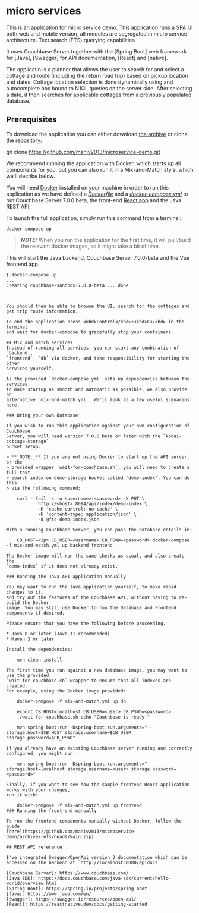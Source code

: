 # micro services
This is an application for micro service demo. 
This application runs a SPA UI both web and mobile version, all modules are segregated in micro service architecture. Text search (FTS) querying capabilities.

It uses Couchbase Server together with the [Spring Boot] web framework for [Java], [Swagger] for API documentation, [React] and [native].

The applicatin is a  planner that allows the user to search for and select a cottage and route (including the return road trip) based on pickup location and dates.
Cottage location selection is done dynamically using and autocomplete box bound to N1QL queries on the server side. After selecting a date, it then searches for applicable cottages from a previously populated database. 

## Prerequisites
To download the application you can either download [the archive](https://github.com/maniv2013/microservice-demo/archive/refs/heads/main.zip) or clone the repository:

 gh clone https://github.com/maniv2013/microservice-demo.git

<!-- If you want to run the application from your IDE rather than from the command line you also need your IDE set up to
work with maven-based projects. We recommend running IntelliJ IDEA, but Eclipse or Netbeans will also work. -->

We recommend running the application with Docker, which starts up all components for you,
but you can also run it in a Mix-and-Match style, which we'll decribe below.

You will need [Docker](https://docs.docker.com/get-docker/) installed on your machine in order to run this application as we have defined a [_Dockerfile_](Dockerfile) and a [_docker-compose.yml_](docker-compose.yml) to run Couchbase Server 7.0.0 beta, the front-end [React app](https://github.com/maniv2013/kodaicottageservices.git) and the Java REST API.

To launch the full application, simply run this command from a terminal:

    docker-compose up

> **_NOTE:_** When you run the application for the first time, it will pull/build the relevant docker images, so it might take a bit of time.

This will start the Java backend, Couchbase Server 7.0.0-beta and the Vue frontend app.

```
❯ docker-compose up
...
Creating couchbase-sandbox-7.0.0-beta ... done



You should then be able to browse the UI, search for the cottages and get trip route information.

To end the application press <kbd>Control</kbd>+<kbd>C</kbd> in the terminal
and wait for docker-compose to gracefully stop your containers.

## Mix and match services
Instead of running all services, you can start any combination of `backend`,
`frontend`, `db` via docker, and take responsibility for starting the other
services yourself.

As the provided `docker-compose.yml` sets up dependencies between the services,
to make startup as smooth and automatic as possible, we also provide an
alternative `mix-and-match.yml`. We'll look at a few useful scenarios here.

### Bring your own database

If you wish to run this application against your own configuration of Couchbase
Server, you will need version 7.0.0 beta or later with the `kodai-cottage-storage`
bucket setup.

> **_NOTE:_** If you are not using Docker to start up the API server, or the
> provided wrapper `wait-for-couchbase.sh`, you will need to create a full text
> search index on demo-storage bucket called 'demo-index'. You can do this
> via the following command:

    curl --fail -s -u <username>:<password> -X PUT \
            http://<host>:8094/api/index/demo-index \
            -H 'cache-control: no-cache' \
            -H 'content-type: application/json' \
            -d @fts-demo-index.json

With a running Couchbase Server, you can pass the database details in:

    CB_HOST=<ip> CB_USER=<username> CB_PSWD=<password> docker-compose -f mix-and-match.yml up backend frontend

The Docker image will run the same checks as usual, and also create the
`demo-index` if it does not already exist.

### Running the Java API application manually

You may want to run the Java application yourself, to make rapid changes to it,
and try out the features of the Couchbase API, without having to re-build the Docker
image. You may still use Docker to run the Database and Frontend components if desired.

Please ensure that you have the following before proceeding.

* Java 8 or later (Java 11 recommended)
* Maven 3 or later

Install the dependencies:

    mvn clean install

The first time you run against a new database image, you may want to use the provided
`wait-for-couchbase.sh` wrapper to ensure that all indexes are created.
For example, using the Docker image provided:

    docker-compose -f mix-and-match.yml up db

    export CB_HOST=localhost CB_USER=<user> CB_PSWD=<password>
    ./wait-for-couchbase.sh echo "Couchbase is ready!"

    mvn spring-boot:run -Dspring-boot.run.arguments="--storage.host=$CB_HOST storage.username=$CB_USER storage.password=$CB_PSWD"

If you already have an existing Couchbase server running and correctly configured, you might run:

    mvn spring-boot:run -Dspring-boot.run.arguments="--storage.host=localhost storage.username=<user> storage.password=<password>"

Finally, if you want to see how the sample frontend React application works with your changes,
run it with:

    docker-compose -f mix-and-match.yml up frontend
### Running the front-end manually

To run the frontend components manually without Docker, follow the guide
[here](https://github.com/maniv2013/microservice-demo/archive/refs/heads/main.zip)

## REST API reference

I've integrated Swagger/OpenApi version 3 documentation which can be accessed on the backend at `http://localhost:8080/apidocs`

[Couchbase Server]: https://www.couchbase.com/
[Java SDK]: https://docs.couchbase.com/java-sdk/current/hello-world/overview.html
[Spring Boot]: https://spring.io/projects/spring-boot
[Java]: https://www.java.com/en/
[Swagger]: https://swagger.io/resources/open-api/
[React]: https://reactnative.dev/docs/getting-started
